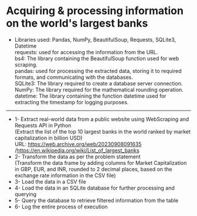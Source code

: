 # Acquiring & processing information on the world's largest banks

- Libraries used: Pandas, NumPy, BeautifulSoup, Requests, SQLite3, Datetime                                 
  requests: used for accessing the information from the URL.                                                     
  bs4: The library containing the BeautifulSoup function used for web scraping.                                   
  pandas: used for processing the extracted data, storing it to required formats, and communicating with the databases.       
  SQLite3: The library required to create a database server connection.                                                   
  NumPy: The library required for the mathematical rounding operation.                                                         
  datetime: The library containing the function datetime used for extracting the timestamp for logging purposes.
-----------------------------------------------------------------------------------------------------------------------------
  
- 1- Extract real-world data from a public website using WebScraping and Requests API in Python              
  (Extract the list of the top 10 largest banks in the world ranked by market capitalization in billion USD)       
  URL: https://web.archive.org/web/20230908091635 /https://en.wikipedia.org/wiki/List_of_largest_banks
- 2- Transform the data as per the problem statement                                                          
  (Transform the data frame by adding columns for Market Capitalization in GBP, EUR, and INR, rounded to 2 decimal places, based on the exchange rate information in the CSV file)
- 3- Load the data in a CSV  file
- 4- Load the data in an SQLite database for further processing and querying
- 5- Query the database to retrieve filtered information from the table
- 6- Log the entire process of execution
